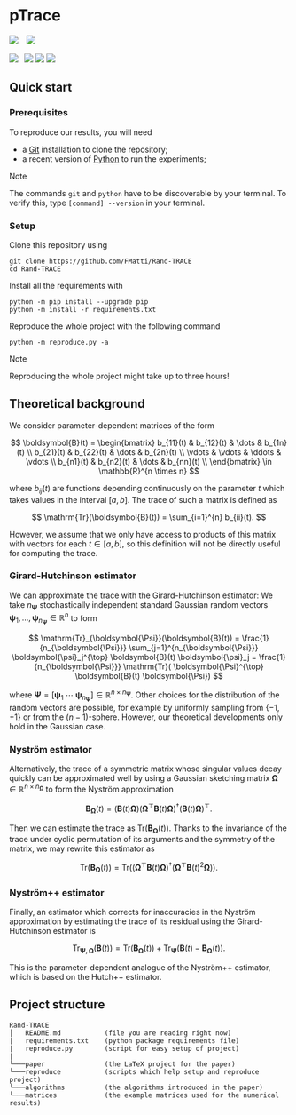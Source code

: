 # pTrace

![](https://img.shields.io/badge/-Compatibility-gray?style=flat-square) &ensp;
![](https://img.shields.io/badge/Python_3.8+-white?style=flat-square&logo=python&color=white&logoColor=white&labelColor=gray)

![](https://img.shields.io/badge/-Dependencies-gray?style=flat-square)&ensp;
![](https://img.shields.io/badge/NumPy-white?style=flat-square&logo=numpy&color=white&logoColor=white&labelColor=gray)
![](https://img.shields.io/badge/SciPy-white?style=flat-square&logo=scipy&color=white&logoColor=white&labelColor=gray)
![](https://img.shields.io/badge/Matplotlib-white?style=flat-square&logo=python&color=white&logoColor=white&labelColor=gray)

## Quick start

### Prerequisites

To reproduce our results, you will need

- a [Git](https://git-scm.com/downloads) installation to clone the repository;
- a recent version of [Python](https://www.python.org/downloads) to run the experiments;

> [!NOTE]
> The commands `git` and `python` have to be discoverable by your terminal. To verify this, type `[command] --version` in your terminal.

### Setup

Clone this repository using
```[shell]
git clone https://github.com/FMatti/Rand-TRACE
cd Rand-TRACE
```

Install all the requirements with
```[shell]
python -m pip install --upgrade pip
python -m install -r requirements.txt
```

Reproduce the whole project with the following command
```[shell]
python -m reproduce.py -a
```
> [!NOTE]
> Reproducing the whole project might take up to three hours!

## Theoretical background


We consider parameter-dependent matrices of the form

$$
    \boldsymbol{B}(t) = \begin{bmatrix}
        b_{11}(t) & b_{12}(t) & \dots & b_{1n}(t) \\
        b_{21}(t) & b_{22}(t) & \dots & b_{2n}(t) \\
        \vdots & \vdots & \ddots & \vdots \\
        b_{n1}(t) & b_{n2}(t) & \dots & b_{nn}(t) \\
    \end{bmatrix} \in \mathbb{R}^{n \times n}
$$

where $b_{ij}(t)$ are functions depending continuously on the parameter $t$ which takes values in the interval $[a,b]$. The trace of such a matrix is defined as

$$
    \mathrm{Tr}(\boldsymbol{B}(t)) = \sum_{i=1}^{n} b_{ii}(t).
$$

However, we assume that we only have access to products of this matrix with vectors for each $t \in [a, b]$, so this definition will not be directly useful for computing the trace.

### Girard-Hutchinson estimator

We can approximate the trace with the Girard-Hutchinson estimator: We take $n_{\boldsymbol{\Psi}}$ stochastically independent standard Gaussian random vectors $\boldsymbol{\psi}_1,\dots, \boldsymbol{\psi}_{n_{\boldsymbol{\Psi}}} \in \mathbb{R}^{n}$ to form

$$
    \mathrm{Tr}_{\boldsymbol{\Psi}}(\boldsymbol{B}(t))
    = \frac{1}{n_{\boldsymbol{\Psi}}} \sum_{j=1}^{n_{\boldsymbol{\Psi}}} \boldsymbol{\psi}_j^{\top} \boldsymbol{B}(t) \boldsymbol{\psi}_j
    = \frac{1}{n_{\boldsymbol{\Psi}}} \mathrm{Tr}( \boldsymbol{\Psi}^{\top} \boldsymbol{B}(t) \boldsymbol{\Psi})
$$

where $\boldsymbol{\Psi} = [\boldsymbol{\psi}_1 ~ \cdots ~ \boldsymbol{\psi}_{n_{\boldsymbol{\Psi}}}] \in \mathbb{R}^{n \times n_{\boldsymbol{\Psi}}}$. Other choices for the distribution of the random vectors are possible, for example by uniformly sampling from $\{-1, +1\}$ or from the $(n-1)$-sphere. However, our theoretical developments only hold in the Gaussian case.

### Nyström estimator

Alternatively, the trace of a symmetric matrix whose singular values decay quickly can be approximated well by using a Gaussian sketching matrix $\boldsymbol{\Omega} \in \mathbb{R}^{n \times n_{\boldsymbol{\Omega}}}$ to form the Nyström approximation

$$
    \boldsymbol{B}_{\boldsymbol{\Omega}}(t) = (\boldsymbol{B}(t) \boldsymbol{\Omega}) (\boldsymbol{\Omega}^{\top} \boldsymbol{B}(t) \boldsymbol{\Omega})^{\dagger} (\boldsymbol{B}(t) \boldsymbol{\Omega})^{\top}.
$$

Then we can estimate the trace as $\mathrm{Tr}(\boldsymbol{B}_{\boldsymbol{\Omega}}(t))$. Thanks to the invariance of the trace under cyclic permutation of its arguments and the symmetry of the matrix, we may rewrite this estimator as

$$
    \mathrm{Tr}(\boldsymbol{B}_{\boldsymbol{\Omega}}(t)) = \mathrm{Tr}( (\boldsymbol{\Omega}^{\top} \boldsymbol{B}(t) \boldsymbol{\Omega})^{\dagger} ( \boldsymbol{\Omega}^{\top} \boldsymbol{B}(t)^2 \boldsymbol{\Omega})).
$$

### Nyström++ estimator

Finally, an estimator which corrects for inaccuracies in the Nyström approximation by estimating the trace of its residual using the Girard-Hutchinson estimator is

$$
    \mathrm{Tr}_{\boldsymbol{\Psi}, \boldsymbol{\Omega}}(\boldsymbol{B}(t)) = \mathrm{Tr}(\boldsymbol{B}_{\boldsymbol{\Omega}}(t)) + \mathrm{Tr}_{\boldsymbol{\Psi}}(\boldsymbol{B}(t) - \boldsymbol{B}_{\boldsymbol{\Omega}}(t)).
$$

This is the parameter-dependent analogue of the Nyström++ estimator, which is based on the Hutch++ estimator.

## Project structure

```
Rand-TRACE
│   README.md           (file you are reading right now)
|   requirements.txt    (python package requirements file)
|   reproduce.py        (script for easy setup of project)
|
└───paper               (the LaTeX project for the paper)
└───reproduce           (scripts which help setup and reproduce project)
└───algorithms          (the algorithms introduced in the paper)
└───matrices            (the example matrices used for the numerical results)
```
